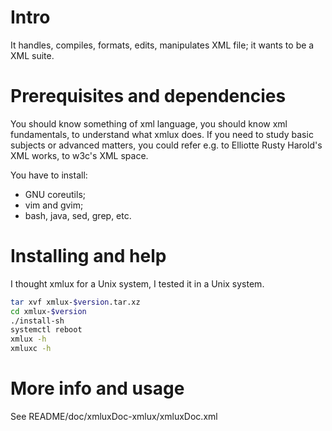 # Intro
It handles, compiles, formats, edits, manipulates XML file; it wants to be a XML suite.

 
# Prerequisites and dependencies
You should know something of xml language, you should know xml fundamentals, to understand
what xmlux does. If you need to study basic subjects or advanced matters, you could 
refer e.g. to Elliotte Rusty Harold's XML works, to w3c's XML space.  

You have to install:
- GNU coreutils;
- vim and gvim;
- bash, java, sed, grep, etc.


# Installing and help
I thought xmlux for a Unix system, I tested it in a Unix system.
```bash
tar xvf xmlux-$version.tar.xz
cd xmlux-$version
./install-sh
systemctl reboot
xmlux -h
xmluxc -h
```

# More info and usage
See README/doc/xmluxDoc-xmlux/xmluxDoc.xml
 

